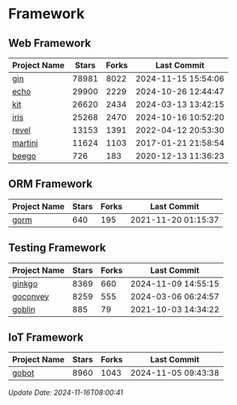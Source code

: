 # Framework

## Web Framework
| Project Name | Stars | Forks | Last Commit |
| ------------ | ----- | ----- | ----------- |
| [gin](https://github.com/gin-gonic/gin) | 78981 | 8022 | 2024-11-15 15:54:06 |
| [echo](https://github.com/labstack/echo) | 29900 | 2229 | 2024-10-26 12:44:47 |
| [kit](https://github.com/go-kit/kit) | 26620 | 2434 | 2024-03-13 13:42:15 |
| [iris](https://github.com/kataras/iris) | 25268 | 2470 | 2024-10-16 10:52:20 |
| [revel](https://github.com/revel/revel) | 13153 | 1391 | 2022-04-12 20:53:30 |
| [martini](https://github.com/go-martini/martini) | 11624 | 1103 | 2017-01-21 21:58:54 |
| [beego](https://github.com/astaxie/beego) | 726 | 183 | 2020-12-13 11:36:23 |

## ORM Framework
| Project Name | Stars | Forks | Last Commit |
| ------------ | ----- | ----- | ----------- |
| [gorm](https://github.com/jinzhu/gorm) | 640 | 195 | 2021-11-20 01:15:37 |

## Testing Framework
| Project Name | Stars | Forks | Last Commit |
| ------------ | ----- | ----- | ----------- |
| [ginkgo](https://github.com/onsi/ginkgo) | 8369 | 660 | 2024-11-09 14:55:15 |
| [goconvey](https://github.com/smartystreets/goconvey) | 8259 | 555 | 2024-03-06 06:24:57 |
| [goblin](https://github.com/franela/goblin) | 885 | 79 | 2021-10-03 14:34:22 |

## IoT Framework
| Project Name | Stars | Forks | Last Commit |
| ------------ | ----- | ----- | ----------- |
| [gobot](https://github.com/hybridgroup/gobot) | 8960 | 1043 | 2024-11-05 09:43:38 |

*Update Date: 2024-11-16T08:00:41*